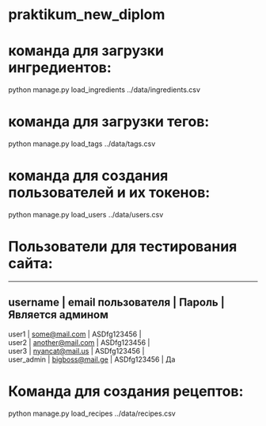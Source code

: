 # praktikum_new_diplom

# команда для загрузки ингредиентов:
python manage.py load_ingredients ../data/ingredients.csv

# команда для загрузки тегов:
python manage.py load_tags ../data/tags.csv

# команда для создания пользователей и их токенов:
python manage.py load_users ../data/users.csv

# Пользователи для тестирования сайта:
-------------------------------------------------------------------------------------
username        |    email пользователя      |   Пароль          |   Является админом
-------------------------------------------------------------------------------------
user1           |    some@mail.com           |   ASDfg123456     |       
user2           |    another@mail.com        |   ASDfg123456     |       
user3           |    nyancat@mail.us         |   ASDfg123456     |       
user_admin      |    bigboss@mail.ge         |   ASDfg123456     |       Да

# Команда для создания рецептов:

python manage.py load_recipes ../data/recipes.csv
